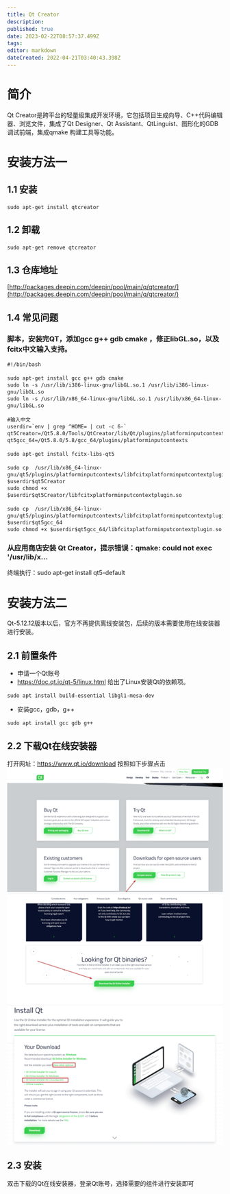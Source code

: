 ```yaml
---
title: Qt Creator
description: 
published: true
date: 2023-02-22T08:57:37.499Z
tags: 
editor: markdown
dateCreated: 2022-04-21T03:40:43.398Z
---
```


# 简介

Qt Creator是跨平台的轻量级集成开发环境，它包括项目生成向导、C++代码编辑器、浏览文件，集成了Qt Designer、Qt Assistant、QtLinguist、图形化的GDB 调试前端，集成qmake 构建工具等功能。

# 安装方法一
## 1.1 安装

`sudo apt-get install qtcreator`

## 1.2 卸载

`sudo apt-get remove qtcreator`

## 1.3 仓库地址

[http://packages.deepin.com/deepin/pool/main/q/qtcreator/](http://packages.deepin.com/deepin/pool/main/q/qtcreator/)


## 1.4 常见问题

### 脚本，安装完QT，添加gcc g++ gdb cmake ，修正libGL.so，以及fcitx中文输入支持。
    #!/bin/bash

    sudo apt-get install gcc g++ gdb cmake
    sudo ln -s /usr/lib/i386-linux-gnu/libGL.so.1 /usr/lib/i386-linux-gnu/libGL.so
    sudo ln -s /usr/lib/x86_64-linux-gnu/libGL.so.1 /usr/lib/x86_64-linux-gnu/libGL.so

    #输入中文
    userdir=`env | grep ^HOME= | cut -c 6-`
    qt5Creator=/Qt5.8.0/Tools/QtCreator/lib/Qt/plugins/platforminputcontexts
    qt5gcc_64=/Qt5.8.0/5.8/gcc_64/plugins/platforminputcontexts

    sudo apt-get install fcitx-libs-qt5

    sudo cp  /usr/lib/x86_64-linux-gnu/qt5/plugins/platforminputcontexts/libfcitxplatforminputcontextplugin.so $userdir$qt5Creator
    sudo chmod +x $userdir$qt5Creator/libfcitxplatforminputcontextplugin.so

    sudo cp  /usr/lib/x86_64-linux-gnu/qt5/plugins/platforminputcontexts/libfcitxplatforminputcontextplugin.so $userdir$qt5gcc_64
    sudo chmod +x $userdir$qt5gcc_64/libfcitxplatforminputcontextplugin.so

### 从应用商店安装 Qt Creator，提示错误：qmake: could not exec '/usr/lib/x...
终端执行：sudo apt-get install qt5-default



# 安装方法二
Qt-5.12.12版本以后，官方不再提供离线安装包，后续的版本需要使用在线安装器进行安装。

## 2.1 前置条件
- 申请一个Qt账号
- https://doc.qt.io/qt-5/linux.html 给出了Linux安装Qt的依赖项。
```shell
sudo apt install build-essential libgl1-mesa-dev
```
- 安装gcc，gdb，g++
```shell
sudo apt install gcc gdb g++
```


## 2.2 下载Qt在线安装器

打开网址：https://www.qt.io/download
按照如下步骤点击
![qt6-001.png](/图片存储/qt6-001.png)
![qt6-002.png](/图片存储/qt6-002.png)
![qt6-003.png](/图片存储/qt6-003.png)

## 2.3 安装
双击下载的Qt在线安装器，登录Qt账号，选择需要的组件进行安装即可
